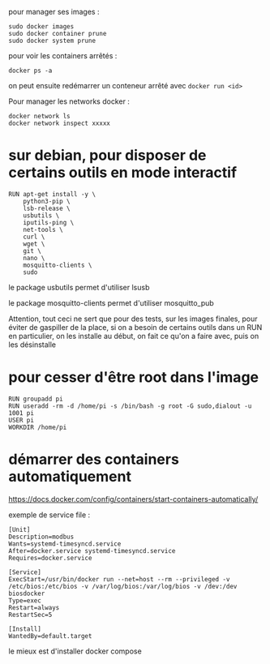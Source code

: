 pour manager ses images :
```
sudo docker images
sudo docker container prune
sudo docker system prune
```

pour voir les containers arrêtés :

```
docker ps -a
```
on peut ensuite redémarrer un conteneur arrêté avec `docker run <id>`

Pour manager les networks docker :
```
docker network ls
docker network inspect xxxxx
```


# sur debian, pour disposer de certains outils en mode interactif

```
RUN apt-get install -y \
    python3-pip \
    lsb-release \
    usbutils \
    iputils-ping \
    net-tools \
    curl \
    wget \
    git \
    nano \
    mosquitto-clients \
    sudo
```
le package usbutils permet d'utiliser lsusb

le package mosquitto-clients permet d'utiliser mosquitto_pub

Attention, tout ceci ne sert que pour des tests, sur les images finales, pour éviter de gaspiller de la place, si on a besoin de certains outils dans un RUN en particulier, on les installe au début, on fait ce qu'on a faire avec, puis on les désinstalle

# pour cesser d'être root dans l'image
```
RUN groupadd pi
RUN useradd -rm -d /home/pi -s /bin/bash -g root -G sudo,dialout -u 1001 pi
USER pi
WORKDIR /home/pi
```
# démarrer des containers automatiquement

https://docs.docker.com/config/containers/start-containers-automatically/

exemple de service file :
```
[Unit]
Description=modbus
Wants=systemd-timesyncd.service
After=docker.service systemd-timesyncd.service
Requires=docker.service

[Service]
ExecStart=/usr/bin/docker run --net=host --rm --privileged -v /etc/bios:/etc/bios -v /var/log/bios:/var/log/bios -v /dev:/dev biosdocker
Type=exec
Restart=always
RestartSec=5

[Install]
WantedBy=default.target
```

le mieux est d'installer docker compose


